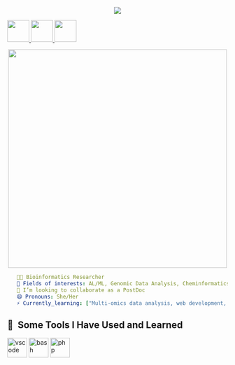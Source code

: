 <p align="center">
  <img src="https://capsule-render.vercel.app/api?type=venom&color=auto&height=300&section=header&text=Hi👋🏽%20Everyone!&fontSize=90)"/>
</p>

<a href="https://www.linkedin.com/in/sapna-pal-ns/">
  <img height="50" src="https://github.com/user-attachments/assets/409e135b-2c0a-4890-950e-b11fad173a04"/>
</a>
<a href="https://www.instagram.com/Sapna_pal_7/">
  <img height="50" src="https://github.com/user-attachments/assets/9d880b99-ad47-4be3-9849-fe97225f2977"/>
</a>
<a href="https://orcid.org/0009-0008-3731-726X">
  <img height="50" src="https://github.com/user-attachments/assets/0982db09-246b-4039-ace3-fcee2ca58aef"/>
</a>

<p align="center">
  <img height="500" src="https://media4.giphy.com/media/v1.Y2lkPTc5MGI3NjExOGRseW1xajVyZWxsNG5pa3BsZnlrdmg5bzYzc2dmcTZ0ZGk1anlkdSZlcD12MV9pbnRlcm5hbF9naWZfYnlfaWQmY3Q9Zw/y5OffROvBod0s/giphy.gif"/>
</p>

```yaml
   👩‍💻 Bioinformatics Researcher
   🤔 Fields of interests: AL/ML, Genomic Data Analysis, Cheminformatics, Data Science
   👯 I’m looking to collaborate as a PostDoc
   😄 Pronouns: She/Her
   ⚡ Currently_learning: ["Multi-omics data analysis, web development, and LLM"]
```
<h2> 🚀 &nbsp;Some Tools I Have Used and Learned</h2>
<p align="left">
<img src="https://cdn.jsdelivr.net/gh/devicons/devicon/icons/vscode/vscode-original.svg" alt="vscode" width="45" height="45"/>
<img src="https://cdn.jsdelivr.net/gh/devicons/devicon/icons/bash/bash-original.svg" alt="bash" width="45" height="45"/>
<img src="https://cdn.jsdelivr.net/gh/devicons/devicon/icons/php/php-original.svg" alt="php" width="45" height="45"/>
</p>
